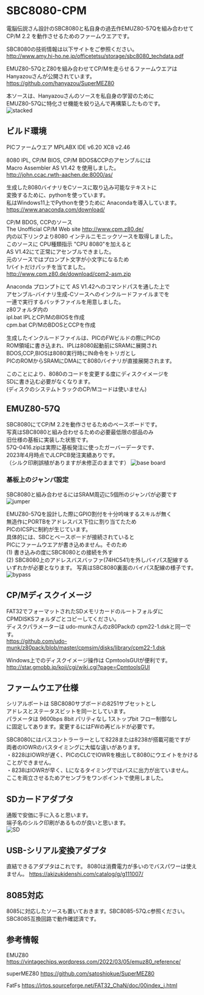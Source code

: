 # SBC8080-CPM

電脳伝説さん設計のSBC8080と私自身の過去作EMUZ80-57Qを組み合わせて  
CP/M 2.2 を動作させるためのファームウエアです。

SBC8080の技術情報は以下サイトをご参照ください。  
http://www.amy.hi-ho.ne.jp/officetetsu/storage/sbc8080_techdata.pdf

EMUZ80-57QとZ80を組み合わせてCP/Mを走らせるファームウエアは  
Hanyazouさんが公開されています。  
https://github.com/hanyazou/SuperMEZ80

本ソースは、Hanyazouさんのソースを私自身の学習のために  
EMUZ80-57Qに特化させ機能を絞り込んで再構築したものです。  
![stacked](https://github.com/Gazelle8087/SBC8080-CPM/blob/main/photo/IMG_5043.JPG)  
## ビルド環境

PICファームウエア MPLABX IDE v6.20  XC8 v2.46  

8080 IPL, CP/M BIOS, CP/M BDOS&CCPのアセンブルには  
Macro Assembler AS V1.42 を使用しました。  
http://john.ccac.rwth-aachen.de:8000/as/  

生成した8080バイナリをCソースに取り込み可能なテキストに  
変換するために、pythonを使っています。  
私はWindows11上でPythonを使うために Anacondaを導入しています。  
https://www.anaconda.com/download/

CP/M BDOS, CCPのソース  
The Unofficial CP/M Web site http://www.cpm.z80.de/  
内の以下リンクより8080 インテルニモニックソースを取得しました。  
このソースに CPU種類指示 "CPU 8080"を加えると  
AS V1.42にて正常にアセンブルできました。  
元のソースではプロンプト文字が小文字になるため   
1バイトだけパッチを当てました。  
http://www.cpm.z80.de/download/cpm2-asm.zip  

Anaconda プロンプトにて AS V1.42へのコマンドパスを通した上で  
アセンブル-バイナリ生成-Cソースへのインクルードファイルまでを  
一連で実行するバッチファイルを用意しました。  
z80フォルダ内の  
ipl.bat IPLとCP/MのBIOSを作成  
cpm.bat CP/MのBDOSとCCPを作成  

生成したインクルードファイルは、PICのFWビルドの際にPICの  
ROM領域に書き込まれ、IPLは8080起動前にSRAMに展開され  
BDOS,CCP,BIOSは8080実行時にIN命令をトリガとし  
PICのROMからSRAMにDMAにて8080バイナリが直接展開されます。  

このことにより、8080のコードを変更する度にディスクイメージを  
SDに書き込む必要がなくなります。  
(ディスクのシステムトラックのCP/Mコードは使いません)  

## EMUZ80-57Q

SBC8080にてCP/M 2.2を動作させるためのベースボードです。  
写真はSBC8080と組み合わせるための必要最低限の部品のみ  
旧仕様の基板に実装した状態です。  
57Q-0416.zipは実際に基板発注に使ったガーバーデータです、  
2023年4月時点でJLCPCB発注実績ありです。  
（シルク印刷誤植がありますが未修正のままです）
![base board](https://github.com/Gazelle8087/SBC8080-CPM/blob/main/photo/IMG_5039.JPG)  
### 基板上のジャンパ設定  
SBC8080と組み合わせるにはSRAM周辺に5個所のジャンパが必要です  
![jumper](https://github.com/Gazelle8087/SBC8080-CPM/blob/main/photo/emuz80-57q.jpg)  

EMUZ80-57Qを設計した際にGPIO割付を十分吟味するスキルが無く  
無造作にPORTBをアドレスバス下位に割り当てたため  
PICのICSPに制約が生じています。  
具体的には、SBCとベースボードが接続されていると  
PICにファームウエアが書き込めません。そのため  
(1) 書き込みの度にSBC8080との接続を外す  
(2) SBC8080上のアドレスバスバッファ(74HC541)を外しバイパス配線する  
いずれかが必要となります。
写真はSBC8080裏面のバイパス配線の様子です。
![bypass](https://github.com/Gazelle8087/SBC8080-CPM/blob/main/photo/IMG_5042.JPG)

## CP/Mディスクイメージ
FAT32でフォーマットされたSDメモリカードのルートフォルダに  
CPMDISKSフォルダごとコピーしてください。  
ディスクパラメーターは udo-munkさんのz80Packの cpm22-1.dskと同一です。  
https://github.com/udo-munk/z80pack/blob/master/cpmsim/disks/library/cpm22-1.dsk  

Windows上でのディスクイメージ操作は CpmtoolsGUIが便利です。  
http://star.gmobb.jp/koji/cgi/wiki.cgi?page=CpmtoolsGUI

## ファームウエア仕様
シリアルポートは SBC8080サブボードの8251サブセットとし  
アドレスとステータスビットを同一としています。  
パラメータは 9600bps 8bit パリティなし 1ストップbit フロー制御なし  
に固定してあります。変更するにはFWの再ビルドが必要です。  

SBC8080にはバスコントラーラーとして8228または8238が搭載可能ですが  
両者のIOWRのバスタイミングに大幅な違いがあります。  
・8228はIOWRが遅く、PICのCLCでIOWRを検出して8080にウエイトをかけることができません。  
・8238はIOWRが早く、Lになるタイミングではバスに出力が出ていません。  
ここを両立させるためアセンブラをワンポイントで使用しました。  

## SDカードアダプタ
通販で安価に手に入ると思います。  
端子名のシルク印刷があるものが良いと思います。  
![SD](https://github.com/Gazelle8087/SBC8080-CPM/blob/main/photo/SD_CARD.jpg)
## USB-シリアル変換アダプタ
直結できるアダプタはこれです。 8080は消費電力が多いのでバスパワーは使えません。
https://akizukidenshi.com/catalog/g/g111007/

## 8085対応
8085に対応したソースも置いておきます。SBC8085-57Q.c参照ください。
SBC8085互換回路で動作確認済です。

## 参考情報
EMUZ80 
https://vintagechips.wordpress.com/2022/03/05/emuz80_reference/

superMEZ80
https://github.com/satoshiokue/SuperMEZ80

FatFs
https://irtos.sourceforge.net/FAT32_ChaN/doc/00index_j.html
